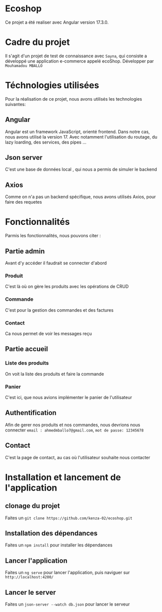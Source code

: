 # Ecoshop

Ce projet a été realiser avec Angular version 17.3.0.

# Cadre du projet

Il s'agit d'un projet de test de connaissance avec `Sayna`, qui consiste a développé une application e-commerce appelé ecoShop. Développer par `Mouhamadou MBALLO`

# Téchnologies utilisées

Pour la réalisation de ce projet, nous avons utilisés les technologies suivantes:

## Angular

Angular est un framework JavaScript, orienté frontend. Dans notre cas, nous avons utilisé la version 17. Avec notamment l'utilisation du routage, du lazy loarding, des services, des pipes ...

## Json server

C'est une base de données local , qui nous a permis de simuler le backend

## Axios

Comme on n'a pas un backend spécifique, nous avons utilisés Axios, pour faire des requetes

# Fonctionnalités

Parmis les fonctionnalités, nous pouvons citer :

## Partie admin

Avant d'y accéder il faudrait se connecter d'abord

### Produit

C'est là où on gère les produits avec les opérations de CRUD

### Commande

C'est pour la gestion des commandes et des factures

### Contact

Ca nous permet de voir les messages reçu

## Partie accueil

### Liste des produits

On voit la liste des produits et faire la commande

### Panier

C'est ici, que nous avions implémenter le panier de l'utilisateur

## Authentification

Afin de gerer nos produits et nos commandes, nous devrions nous connecter
`email : ahmedmballo7@gmail.com`, `mot de passe: 12345678`

## Contact

C'est la page de contact, au cas où l'utilisateur souhaite nous contacter

# Installation et lancement de l'application

## clonage du projet

Faites un `git clone https://github.com/kenza-02/ecoshop.git`

## Installation des dépendances

Faites un `npm install` pour installer les dépendances

## Lancer l'application

Faites un `ng serve` pour lancer l'application, puis naviguer sur `http://localhost:4200/`

## Lancer le server

Faites un `json-server --watch db.json` pour lancer le serveur
